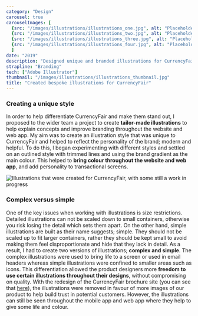 ```yaml
---
category: "Design"
carousel: true
carouselImages: [
  {src: "/images/illustrations/illustrations_one.jpg", alt: "Placeholder"}, 
  {src: "/images/illustrations/illustrations_two.jpg", alt: "Placeholder"}, 
  {src: "/images/illustrations/illustrations_three.jpg", alt: "Placeholder"},
  {src: "/images/illustrations/illustrations_four.jpg", alt: "Placeholder"}
  ]
date: "2019"
description: "Designed unique and branded illustrations for CurrencyFair to be used throughout the product."
strapline: "Branding"
tech: ["Adobe Illustrator"]
thumbnail: "/images/illustrations/illustrations_thumbnail.jpg"
title: "Created bespoke illustrations for CurrencyFair"
---
```


### Creating a unique style

In order to help differentiate CurrencyFair and make them stand out, I proposed to the wider team a project to create **tailor-made illustrations** to help explain concepts and improve branding throughout the website and web app. My aim was to create an illustration style that was unique to CurrencyFair and helped to reflect the personality of the brand; modern and helpful. To do this, I began experimenting with different styles and settled on an outlined style with trimmed lines and using the brand gradient as the main colour. This helped to **bring colour throughout the website and web app**, and add personality to transactional screens.

![Illustrations that were created for CurrencyFair, with some still a work in progress](/images/illustrations/illustrations_grid.jpg)

### Complex versus simple

One of the key issues when working with illustrations is size restrictions. Detailed illustrations can not be scaled down to small containers, otherwise you risk losing the detail which sets them apart. On the other hand, simple illustrations are built as their name suggests; simple. They should not be scaled up to fit larger containers, rather they should be kept small to avoid making them feel disproportionate and hide that they lack in detail. As a result, I had to create two versions of illustrations; **complex and simple**. The complex illustrations were used to bring life to a screen or used in email headers whereas simple illustrations were confined to smaller areas such as icons. This differentiation allowed the product designers more **freedom to use certain illustrations throughout their designs**, without compromising on quality. With the redesign of the CurrencyFair brochure site (you can see that [here](/portfolio/personal-brochure)), the illustrations were removed in favour of more images of our product to help build trust in potential customers. However, the illustrations can still be seen throughout the mobile app and web app where they help to give some life and colour.